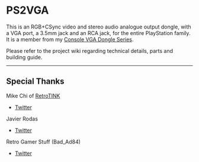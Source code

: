 # PS2VGA

This is an RGB+CSync video and stereo audio analogue output dongle, with a VGA port, a 3.5mm jack and an RCA jack, for the entire PlayStation family. It is a member from my [Console VGA Dongle Series](https://github.com/jeffqchen/Console-VGA-Dongle-Series).

Please refer to the project wiki regarding technical details, parts and building guide.

---------
## Special Thanks

Mike Chi of [RetroTINK](https://www.retrotink.com)
- [Twitter](https://twitter.com/retrotink2)

Javier Rodas
- [Twitter](https://twitter.com/JaviRodasG)

Retro Gamer Stuff (Bad_Ad84)
-  [Twitter](https://twitter.com/RetroGamerStuff)
